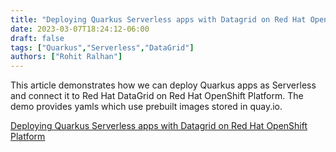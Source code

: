 ```yaml
---
title: "Deploying Quarkus Serverless apps with Datagrid on Red Hat OpenShift Platform"
date: 2023-03-07T18:24:12-06:00
draft: false
tags: ["Quarkus","Serverless","DataGrid"]
authors: ["Rohit Ralhan"]
---
```


This article demonstrates how we can deploy Quarkus apps as Serverless and connect it to Red Hat DataGrid on Red Hat OpenShift Platform.
The demo provides yamls which use prebuilt images stored in quay.io. 

[Deploying Quarkus Serverless apps with Datagrid on Red Hat OpenShift Platform](https://github.com/rohitralhan/Serverless)

